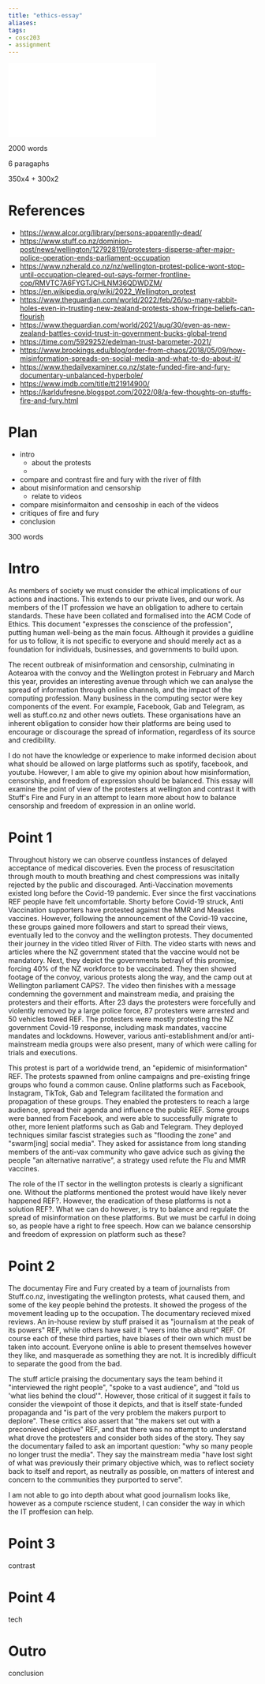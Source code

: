 ```yaml
---
title: "ethics-essay"
aliases: 
tags: 
- cosc203
- assignment
---
```


![specs](file:///C:/Users/Jet%20Hughes/Documents/Personal/courses/cosc-203/assignments/03-essay/asgn3.pdf)


2000 words

6 paragaphs

350x4 + 300x2

# References
- https://www.alcor.org/library/persons-apparently-dead/
- https://www.stuff.co.nz/dominion-post/news/wellington/127928119/protesters-disperse-after-major-police-operation-ends-parliament-occupation
- https://www.nzherald.co.nz/nz/wellington-protest-police-wont-stop-until-occupation-cleared-out-says-former-frontline-cop/RMVTC7A6FYGTJCHLNM36QDWDZM/
- https://en.wikipedia.org/wiki/2022_Wellington_protest
- https://www.theguardian.com/world/2022/feb/26/so-many-rabbit-holes-even-in-trusting-new-zealand-protests-show-fringe-beliefs-can-flourish
- https://www.theguardian.com/world/2021/aug/30/even-as-new-zealand-battles-covid-trust-in-government-bucks-global-trend
- https://time.com/5929252/edelman-trust-barometer-2021/
- https://www.brookings.edu/blog/order-from-chaos/2018/05/09/how-misinformation-spreads-on-social-media-and-what-to-do-about-it/
- https://www.thedailyexaminer.co.nz/state-funded-fire-and-fury-documentary-unbalanced-hyperbole/
- https://www.imdb.com/title/tt21914900/
- https://karldufresne.blogspot.com/2022/08/a-few-thoughts-on-stuffs-fire-and-fury.html


# Plan
- intro
	- about the protests
	- 
- compare and contrast fire and fury with the river of filth
- about misinformation and censorship
	- relate to videos
- compare misinformaiton and censoship in each of the videos
- critiques of fire and fury
- conclusion

300 words

# Intro
As members of society we must consider the ethical implications of our actions and inactions. This extends to our private lives, and our work. As members of the IT profession we have an obligation to adhere to certain standards. These have been collated and formalised into the ACM Code of Ethics. This document "expresses the conscience of the profession", putting human well-being as the main focus. Although it provides a guidline for us to follow, it is not specific to everyone and should merely act as a foundation for individuals, businesses, and governments to build upon. 

The recent outbreak of misinformation and censorship, culminating in Aotearoa with the convoy and the Wellington protest in February and March this year, provides an interesting avenue through which we can analyse the spread of information through online channels, and the impact of the computing profession. Many business in the computing sector were key components of the event. For example, Facebook, Gab and Telegram, as well as stuff.co.nz and other news outlets. These organisations have an inherent obligation to consider how their platforms are being used to encourage or discourage the spread of information, regardless of its source and credibility. 

I do not have the knowledge or experience to make informed decision about what should be allowed on large platforms such as spotify, facebook, and youtube. However, I am able to give my opinion about how misinformation, censorship, and freedom of expression should be balanced. This essay will examine the point of view of the protesters at wellington and contrast it with Stuff's Fire and Fury in an attempt to learn more about how to balance censorship and freedom of expression in an online world. 

# Point 1
Throughout history we can observe countless instances of delayed acceptance of medical discoveries. Even the process of resuscitation through mouth to mouth breathing and chest compressions was initally rejected by the public and discouraged. Anti-Vaccination movements existed long before the Covid-19 pandemic. Ever since the first vaccinations REF people have felt uncomfortable. Shorty before Covid-19 struck, Anti Vaccination supporters have protested against the MMR and Measles vaccines. However, following the announcement of the Covid-19 vaccine, these groups gained more followers and start to spread their views, eventually led to the convoy and the wellington protests. They documented their journey in the video titled River of Filth. The video starts with news and articles where the NZ government stated that the vaccine would not be mandatory. Next, they depict the governments betrayl of this promise, forcing 40% of the NZ workforce to be vaccinated. They then showed footage of the convoy, various protests along the way, and the camp out at Wellington parliament CAPS?. The video then finishes with a message condemning the government and mainstream media, and praising the protesters and their efforts. After 23 days the protesters were forcefully and violently removed by a large police force, 87 protesters were arrested and 50 vehicles towed REF. The protesters were mostly protesting the NZ government Covid-19 response, including mask mandates, vaccine mandates and lockdowns. However, various anti-establishment and/or anti-mainstream media groups were also present, many of which were calling for trials and executions. 

This protest is part of a worldwide trend, an "epidemic of misinformation" REF. The protests spawned from online campaigns and pre-existing fringe groups who found a common cause. Online platforms such as Facebook, Instagram, TikTok, Gab and Telegram facilitated the formation and propagation of these groups. They enabled the protesters to reach a large audience, spread their agenda and influence the public REF. Some groups were banned from Facebook, and were able to successfully migrate to other, more lenient platforms such as Gab and Telegram. They deployed techniques similar fascist strategies such as "flooding the zone" and "swarm[ing] social media". They asked for assistance from long standing members of the anti-vax community who gave advice such as giving the people "an alternative narrative", a strategy used refute the Flu and MMR vaccines. 

The role of the IT sector in the wellington protests is clearly a significant one. Without the platforms mentioned the protest would have likely never happened REF?. However, the eradication of these platforms is not a solution REF?. What we can do however, is try to balance and regulate the spread of misinformation on these platforms. But we must be carful in doing so, as people have a right to free speech. How can we balance censorship and freedom of expression on platform such as these? 

# Point 2
The documentay Fire and Fury created by a team of journalists from Stuff.co.nz, investigating the wellington protests, what caused them, and some of the key people behind the protests. It showed the progess of the movement leading up to the occupation. The documentary recieved mixed reviews. An in-house review by stuff praised it as "journalism at the peak of its powers" REF, while others have said it "veers into the absurd" REF. Of course each of these third parties, have biases of their own which must be taken into account. Everyone online is able to present themselves however they like, and masquerade as something they are not. It is incredibly difficult to separate the good from the bad. 

The stuff article praising the documentary says the team behind it "interviewed the right people", "spoke to a vast audience", and "told us 'what lies behind the cloud'". However, those critical of it suggest it fails to consider the viewpoint of those it depicts, and that is itself state-funded propaganda and "is part of the very problem the makers purport to deplore". These critics also assert that "the makers set out with a preconieved objective" REF, and that there was no attempt to understand what drove the protesters and consider both sides of the story. They say the documentary failed to ask an important question: "why so many people no longer trust the media". They say the mainstream media "have lost sight of what was previously their primary objective which, was to reflect society back to itself and report, as neutrally as possible, on matters of interest and concern to the communities they purported to serve".

I am not able to go into depth about what good journalism looks like, however as a compute rscience student, I can consider the way in which the IT proffesion can help. 

# Point 3
contrast

# Point 4
tech

# Outro
conclusion
